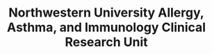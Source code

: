 ---
title: Northwestern University Allergy, Asthma, and Immunology Clinical Research Unit
description: The Division of Allergy/Immunology originated over 75 years ago when voluntary faculty cared for economically deprived patients under the leadership of the late Leon Unger, MD and subsequently Samuel M. Feinberg, MD. Since the early years, primary objectives of division faculty have been high-quality patient care and education of patients through the medical school's affiliated hospitals and care sites, and the education of students, residents, and fellows. We have approximately 20 faculty members, 16 of them full-time, dedicated to clinical practice, research and teaching in Allergy-Immunology. The division boasts a robust research portfolio, with over $5.2 million in annual NIH grants, as well as several important gifts. Through Northwestern Medicine care facilities, division faculty offer active clinical service, with approximately 12,000 annual patient visits.
logo: http://www.feinberg.northwestern.edu/communications/images/NM.jpg
url: http://www.medicine.northwestern.edu/divisions/allergy-immunology/
---